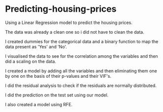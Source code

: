 # Predicting-housing-prices

Using a Linear Regression model to predict the housing prices.

The data was already a clean one so i did not have to clean the data.

I created dummies for the categorical data and a binary function to map the data present as 'Yes' and 'No'.

I visualised the data to see for the correlation among the variables and then did a scaling on the data.

I created a model by adding all the variables and then eliminating them one by one on the basis of their p-values and their VIF's.

I did the residual analysis to check if the residuals are normally distributed.

I did the prediction on the test set using our model.

I also created a model using RFE.
